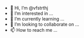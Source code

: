 - 👋 Hi, I’m @vfstrthj
- 👀 I’m interested in ...
- 🌱 I’m currently learning ...
- 💞️ I’m looking to collaborate on ...
- 📫 How to reach me ...

<!---
vfstrthj/vfstrthj is a ✨ special ✨ repository because its `README.md` (this file) appears on your GitHub profile.
You can click the Preview link to take a look at your changes.
--->
